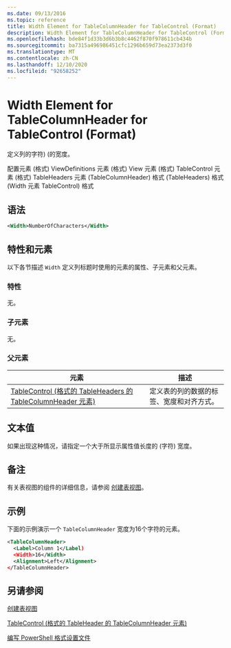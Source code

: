 ```yaml
---
ms.date: 09/13/2016
ms.topic: reference
title: Width Element for TableColumnHeader for TableControl (Format)
description: Width Element for TableColumnHeader for TableControl (Format)
ms.openlocfilehash: bde84f1d33b3d6b3b8c4462f870f978611cb434b
ms.sourcegitcommit: ba7315a496986451cfc1296b659d73ea2373d3f0
ms.translationtype: MT
ms.contentlocale: zh-CN
ms.lasthandoff: 12/10/2020
ms.locfileid: "92658252"
---
```

# <a name="width-element-for-tablecolumnheader-for-tablecontrol-format"></a>Width Element for TableColumnHeader for TableControl (Format)

定义列的字符)  (的宽度。

配置元素 (格式) ViewDefinitions 元素 (格式) View 元素 (格式) TableControl 元素 (格式) TableHeaders 元素 (TableColumnHeader) 格式 (TableHeaders) 格式 (Width 元素 TableControl) 格式

## <a name="syntax"></a>语法

```xml
<Width>NumberOfCharacters</Width>
```

## <a name="attributes-and-elements"></a>特性和元素

以下各节描述 `Width` 定义列标题时使用的元素的属性、子元素和父元素。

### <a name="attributes"></a>特性

无。

### <a name="child-elements"></a>子元素

无。

### <a name="parent-elements"></a>父元素

|元素|描述|
|-------------|-----------------|
|[TableControl (格式的 TableHeaders 的 TableColumnHeader 元素) ](./tablecolumnheader-element-format.md)|定义表的列的数据的标签、宽度和对齐方式。|

## <a name="text-value"></a>文本值

如果出现这种情况，请指定一个大于所显示属性值长度的 (字符) 宽度。

## <a name="remarks"></a>备注

有关表视图的组件的详细信息，请参阅 [创建表视图](./creating-a-table-view.md)。

## <a name="example"></a>示例

下面的示例演示一个 `TableColumnHeader` 宽度为16个字符的元素。

```xml
<TableColumnHeader>
  <Label>Column 1</Label)
  <Width>16</Width>
  <Alignment>Left</Alignment>
</TableColumnHeader>
```

## <a name="see-also"></a>另请参阅

[创建表视图](./creating-a-table-view.md)

[TableControl (格式的 TableHeader 的 TableColumnHeader 元素) ](./tablecolumnheader-element-format.md)

[编写 PowerShell 格式设置文件](./writing-a-powershell-formatting-file.md)
